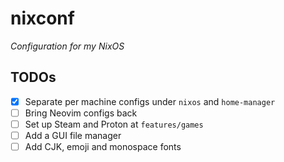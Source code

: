# nixconf

_Configuration for my NixOS_

## TODOs

- [x] Separate per machine configs under `nixos` and `home-manager`
- [ ] Bring Neovim configs back
- [ ] Set up Steam and Proton at `features/games`
- [ ] Add a GUI file manager
- [ ] Add CJK, emoji and monospace fonts
